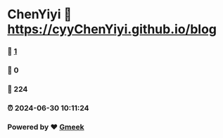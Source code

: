 # ChenYiyi :link: https://cyyChenYiyi.github.io/blog 
### :page_facing_up: [1](https://cyyChenYiyi.github.io/blog/tag.html) 
### :speech_balloon: 0 
### :hibiscus: 224 
### :alarm_clock: 2024-06-30 10:11:24 
### Powered by :heart: [Gmeek](https://github.com/Meekdai/Gmeek)

